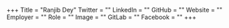 +++
Title = "Ranjib Dey"
Twitter = ""
LinkedIn = ""
GitHub = ""
Website = ""
Employer = ""
Role = ""
Image = ""
GitLab = ""
Facebook = ""
+++
